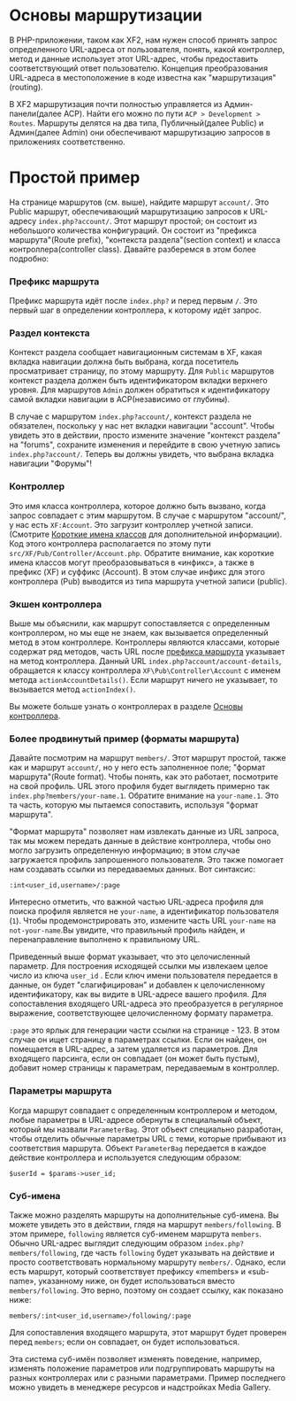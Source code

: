 # <a name="part0"></a>Основы маршрутизации
В PHP-приложении, таком как XF2, нам нужен способ принять запрос определенного URL-адреса от пользователя, понять, какой контроллер, метод и данные использует этот URL-адрес, чтобы предоставить соответствующий ответ пользователю. Концепция преобразования URL-адреса в местоположение в коде известна как "маршрутизация"(routing).

В XF2 маршрутизация почти полностью управляется из Админ-панели(далее ACP). Найти его можно по пути `ACP > Development > Routes`. Маршруты делятся на два типа, Публичный(далее Public) и Админ(далее Admin) они обеспечивают маршрутизацию запросов в приложениях соответственно.

# <a name="part1"></a>Простой пример
На странице маршрутов (см. выше), найдите маршрут `account/`. Это Public маршрут, обеспечивающий маршрутизацию запросов к URL-адресу `index.php?account/`. Этот маршрут простой; он состоит из небольшого количества конфигураций. Он состоит из "префикса маршрута"(Route prefix), "контекста раздела"(section context) и класса контроллера(controller class). Давайте разберемся в этом более подробно:

### <a name="part2"></a>Префикс маршрута

Префикс маршрута идёт после `index.php?` и перед первым `/`. Это первый шаг в определении контроллера, к которому идёт запрос.

### <a name="part3"></a>Раздел контекста

Контекст раздела сообщает навигационным системам в XF, какая вкладка навигации должна быть выбрана, когда посетитель просматривает страницу, по этому маршруту. Для `Public` маршрутов контекст раздела должен быть идентификатором вкладки верхнего уровня. Для маршрутов `Admin` должен обратиться к идентификатору самой вкладки навигации в ACP(независимо от глубины).

В случае с маршрутом `index.php?account/`, контекст раздела не обязателен, поскольку у нас нет вкладки навигации "account". Чтобы увидеть это в действии, просто измените значение "контекст раздела" на "forums", сохраните изменения и перейдите в свою учетную запись `index.php?account/`. Теперь вы должны увидеть, что выбрана вкладка навигации "Форумы"!

### <a name="part4"></a>Контроллер

Это имя класса контроллера, которое должно быть вызвано, когда запрос совпадает с этим маршрутом. В случае с маршрутом "account/", у нас есть `XF:Account`. Это загрузит контроллер учетной записи. (Смотрите [Короткие имена классов](/documentation/GeneralConcepts.md#part5) для дополнительной информации). Код этого контроллера располагается по этому пути `src/XF/Pub/Controller/Account.php`. Обратите внимание, как короткие имена классов могут преобразовываться в «инфикс», а также в префикс (XF) и суффикс (Account). В этом случае инфикс для этого контроллера (Pub) выводится из типа маршрута учетной записи (public).

### <a name="part5"></a>Экшен контроллера

Выше мы объяснили, как маршрут сопоставляется с определенным контроллером, но мы еще не знаем, как вызывается определенный метод в этом контроллере. Контроллеры являются классами, которые содержат ряд методов, часть URL после [префикса маршрута](/documentation/RoutingBasics.md#part2) указывает на метод контроллера. Данный URL `index.php?account/account-details`, обращается к классу контроллера `XF\Pub\Controller\Account` с именем метода `actionAccountDetails()`. Если маршрут ничего не указывает, то вызывается метод `actionIndex()`.

Вы можете больше узнать о контроллерах в разделе [Основы контроллера](/documentation/ControllerBasics.md#part0).

### <a name="par6t"></a>Более продвинутый пример (форматы маршрута)

Давайте посмотрим на маршрут `members/`. Этот маршрут простой, также как и маршрут `account/`, но у него есть заполненное поле; "формат маршрута"(Route format). Чтобы понять, как это работает, посмотрите на свой профиль. URL этого профиля будет выглядеть примерно так `index.php?members/your-name.1`. Обратите внимание на `your-name.1`. Это та часть, которую мы пытаемся сопоставить, используя "формат маршрута".

"Формат маршрута" позволяет нам извлекать данные из URL запроса, так мы можем передать данные в действие контроллера, чтобы оно могло загрузить определенную информацию; в этом случае загружается профиль запрошенного пользователя. Это также помогает нам создавать ссылки из передаваемых данных. Вот синтаксис:
```
:int<user_id,username>/:page
```

Интересно отметить, что важной частью URL-адреса профиля для поиска профиля является не `your-name`, а идентификатор пользователя (`1`). Чтобы продемонстрировать это, измените часть URL `your-name` на `not-your-name`.Вы увидите, что правильный профиль найден, и перенаправление выполнено к правильному URL.

Приведенный выше формат указывает, что это целочисленный параметр. Для построения исходящей ссылки мы извлекаем целое число из ключа `user_id` . Если ключ имени пользователя передается в данные, он будет "слагифицирован" и добавлен к целочисленному идентификатору, как вы видите в URL-адресе вашего профиля. Для сопоставления входящего URL-адреса это преобразуется в регулярное выражение, соответствующее целочисленному формату параметра.

`:page` это ярлык для генерации части ссылки на странице - 123. В этом случае он ищет страницу в параметрах ссылки. Если он найден, он помещается в URL-адрес, а затем удаляется из параметров. Для входящего парсинга, если он совпадает (он может быть пустым), добавит номер страницы к параметрам, передаваемым в контроллер.

### <a name="part7"></a>Параметры маршрута

Когда маршрут совпадает с определенным контроллером и методом, любые параметры в URL-адресе обернуты в специальный объект, который мы назвали `ParameterBag`. Этот объект специально разработан, чтобы отделить обычные параметры URL с теми, которые прибывают из соответствия маршрута. Объект `ParameterBag` передается в каждое действие контроллера и используется следующим образом:
```
$userId = $params->user_id;
```

### <a name="part8"></a>Суб-имена

Также можно разделять маршруты на дополнительные суб-имена. Вы можете увидеть это в действии, глядя на маршрут `members/following`. В этом примере, `following` является суб-именем маршрута `members`. Обычно URL-адрес выглядит следующим образом `index.php?members/following`, где часть `following` будет указывать на действие и просто соответствовать нормальному маршруту `members/`. Однако, если есть маршрут, который соответствует префиксу «members» и «sub-name», указанному ниже, он будет использоваться вместо `members/following`. Это верно, поэтому он создает ссылку, как показано ниже:
```
members/:int<user_id,username>/following/:page
```

Для сопоставления входящего маршрута, этот маршрут будет проверен перед `members`; если он совпадает, он будет использоваться.

Эта система суб-имён позволяет изменять поведение, например, изменять положение параметров или подгруппировать маршруты на разных контроллерах или с разными параметрами. Пример последнего можно увидеть в менеджере ресурсов и надстройках Media Gallery.

